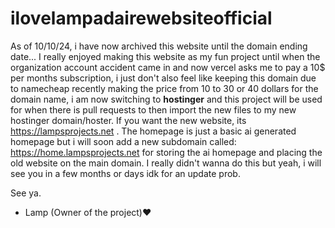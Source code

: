 # ilovelampadairewebsiteofficial
As of 10/10/24, i have now archived this website until the domain ending date... I really enjoyed making this website as my fun project until when the organization account accident came in and now vercel asks me to pay a 10$ per months subscription, i just don't also feel like keeping this domain due to namecheap recently making the price from 10 to 30 or 40 dollars for the domain name, i am now switching to **hostinger** and this project will be used for when there is pull requests to then import the new files to my new hostinger domain/hoster. If you want the new website, its https://lampsprojects.net .
The homepage is just a basic ai generated homepage but i will soon add a new subdomain called: https://home.lampsprojects.net for storing the ai homepage and placing the old website on the main domain. I really didn't wanna do this but yeah, i will see you in a few months or days idk for an update prob.

See ya.

- Lamp (Owner of the project)♥
